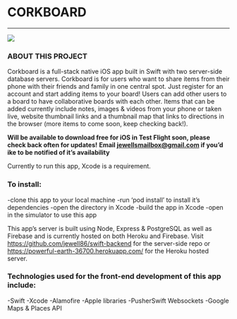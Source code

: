 # CORKBOARD

------------------------------
![](https://bit.ly/2OhSG4E)


### ABOUT THIS PROJECT
Corkboard is a full-stack native iOS app built in Swift with two server-side database servers. Corkboard is for users who want to share items from their phone with their friends and family in one central spot. Just register for an account and start adding items to your board! Users can add other users to a board to have collaborative boards with each other. Items that can be added currently include notes, images & videos from your phone or taken live, website thumbnail links and a thumbnail map that links to directions in the browser (more items to come soon, keep checking back!). 

**Will be available to download free for iOS in Test Flight soon, please check back often for updates!**
**Email jewellsmailbox@gmail.com if you’d ike to be notified of it’s availability**

Currently to run this app, Xcode is a requirement. 

### To install:
-clone this app to your local machine
-run ‘pod install’ to install it’s dependencies
-open the directory in Xcode 
-build the app in Xcode
-open in the simulator to use this app

This app’s server is built using Node, Express & PostgreSQL as well as Firebase and is currently hosted on both Heroku and Firebase. Visit https://github.com/jewell86/swift-backend for the server-side repo or https://powerful-earth-36700.herokuapp.com/ for the Heroku hosted server.

### Technologies used for the front-end development of this app include:

-Swift
-Xcode
-Alamofire
-Apple libraries
-PusherSwift Websockets
-Google Maps & Places API
